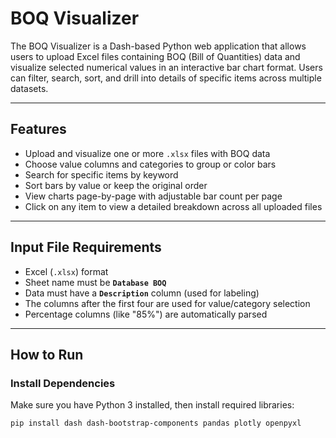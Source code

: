 # BOQ Visualizer

The BOQ Visualizer is a Dash-based Python web application that allows users to upload Excel files containing BOQ (Bill of Quantities) data and visualize selected numerical values in an interactive bar chart format. Users can filter, search, sort, and drill into details of specific items across multiple datasets.

---

## Features

- Upload and visualize one or more `.xlsx` files with BOQ data
- Choose value columns and categories to group or color bars
- Search for specific items by keyword
- Sort bars by value or keep the original order
- View charts page-by-page with adjustable bar count per page
- Click on any item to view a detailed breakdown across all uploaded files

---

## Input File Requirements

- Excel (`.xlsx`) format
- Sheet name must be **`Database BOQ`**
- Data must have a **`Description`** column (used for labeling)
- The columns after the first four are used for value/category selection
- Percentage columns (like "85%") are automatically parsed

---

## How to Run

### Install Dependencies

Make sure you have Python 3 installed, then install required libraries:

```bash
pip install dash dash-bootstrap-components pandas plotly openpyxl
